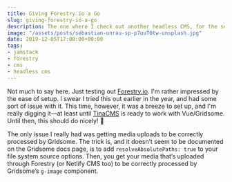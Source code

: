 ```yaml
---
title: Giving Forestry.io a Go
slug: giving-forestry-io-a-go
description: The one where I check out another headless CMS, for the second time.
image: "/assets/posts/sebastian-unrau-sp-p7uuT0tw-unsplash.jpg"
date: 2019-12-05T17:00:00+09:00
tags:
- jamstack
- forestry
- cms
- headless cms
---
```


Not much to say here. Just testing out [Forestry.io](https://forestry.io). I'm rather impressed by the ease of setup. I swear I tried this out earlier in the year, and had some sort of issue with it. This time, however, it was a breeze to set up, and I'm really digging it—at least until [TinaCMS](https://tinacms.org) is ready to work with Vue/Gridsome. Until then, this should do nicely! 🥳

The only issue I really had was getting media uploads to be correctly processed by Gridsome. The trick is, and it doesn’t seem to be documented on the Gridsome docs page, is to add `resolveAbsolutePaths: true` to your file system source options. Then, you get your media that’s uploaded through Forestry (or Netlify CMS too) to be correctly processed by Gridsome’s `g-image` component.
